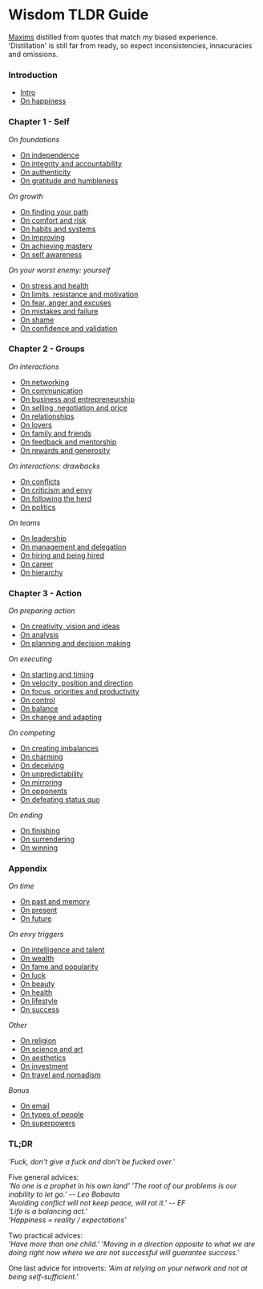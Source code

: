 # Wisdom TLDR Guide

[Maxims](https://en.wikipedia.org/wiki/Maxim_(philosophy)) distilled from quotes that match *my* biased experience.<br>
'Distillation' is still far from ready, so expect inconsistencies, innacuracies and omissions.


### Introduction


- [Intro](/chapters/introduction.md#intro)
- [On happiness](/chapters/introduction.md#on-gratefulness-and-happiness)


### Chapter 1 - Self


*On foundations*
- [On independence](/chapters/chapter_1_self.md#on-independence)
- [On integrity and accountability](/chapters/chapter_1_self.md#on-integrity-and-accountability)
- [On authenticity](/chapters/chapter_1_self.md#on-authenticity)
- [On gratitude and humbleness](/chapters/chapter_1_self.md#on-gratitude-and-humbleness)

*On growth*
- [On finding your path](/chapters/chapter_1_self.md#on-finding-your-path)
- [On comfort and risk](/chapters/chapter_1_self.md#on-comfort-and-risk)
- [On habits and systems](/chapters/chapter_1_self.md#on-habits-and-systems)
- [On improving](/chapters/chapter_1_self.md#on-improving)
- [On achieving mastery](/chapters/chapter_1_self.md#on-achieving-mastery)
- [On self awareness](/chapters/chapter_1_self.md#on-self-awareness)

*On your worst enemy: yourself*
- [On stress and health](/chapters/chapter_1_self.md#on-stress-and-health)
- [On limits, resistance and motivation](/chapters/chapter_1_self.md#on-limits-resistance-and-motivation)
- [On fear, anger and excuses](/chapters/chapter_1_self.md#on-fear-anger-and-excuses)
- [On mistakes and failure](/chapters/chapter_1_self.md#on-mistakes-and-failure)
- [On shame](/chapters/chapter_1_self.md#on-shame)
- [On confidence and validation](/chapters/chapter_1_self.md#on-confidence-and-validation)


### Chapter 2 - Groups


*On interactions*
- [On networking](/chapters/chapter_2_groups.md#on-networking)
- [On communication](/chapters/chapter_2_groups.md#on-communication)
- [On business and entrepreneurship](/chapters/chapter_2_groups.md#on-business-and-entrepreneurship)
- [On selling, negotiation and price](/chapters/chapter_2_groups.md#on-selling-negotiation-and-price)
- [On relationships](/chapters/chapter_2_groups.md#on-relationships)
- [On lovers](/chapters/chapter_2_groups.md#on-lovers)
- [On family and friends](/chapters/chapter_2_groups.md#on-family-and-friends)
- [On feedback and mentorship](/chapters/chapter_2_groups.md#on-feedback-and-mentorship)
- [On rewards and generosity](/chapters/chapter_2_groups.md#on-rewards-and-generosity) 

*On interactions: drawbacks*
- [On conflicts](/chapters/chapter_2_groups.md#on-conflicts)
- [On criticism and envy](/chapters/chapter_2_groups.md#on-criticism-and-envy)
- [On following the herd](/chapters/chapter_2_groups.md#on-following-the-herd)
- [On politics](/chapters/chapter_2_groups.md#on-politics)

*On teams*
- [On leadership](/chapters/chapter_2_groups.md#on-leadership)
- [On management and delegation](/chapters/chapter_2_groups.md#on-management-and-delegation)
- [On hiring and being hired](/chapters/chapter_2_groups.md#on-hiring-and-being-hired)
- [On career](/chapters/chapter_2_groups.md#on-career)
- [On hierarchy](/chapters/chapter_2_groups.md#on-hierarchy)


### Chapter 3 - Action


*On preparing action*
- [On creativity, vision and ideas](/chapters/chapter_3_action.md#on-creativity-vision-and-ideas)
- [On analysis](/chapters/chapter_3_action.md#on-analysis)
- [On planning and decision making](/chapters/chapter_3_action.md#on-planning-and-decision-making)

*On executing*
- [On starting and timing](/chapters/chapter_3_action.md#on-starting-and-timing)
- [On velocity, position and direction](/chapters/chapter_3_action.md#on-velocity-position-and-direction)
- [On focus, priorities and productivity](/chapters/chapter_3_action.md#on-focus-priorities-and-productivity)
- [On control](/chapters/chapter_3_action.md#on-control)
- [On balance](/chapters/chapter_3_action.md#on-balance)
- [On change and adapting](/chapters/chapter_3_action.md#on-change-and-adapting)

*On competing*
- [On creating imbalances](/chapters/chapter_3_action.md#on-creating-imbalances)
- [On charming](/chapters/chapter_3_action.md#on-charming)
- [On deceiving](/chapters/chapter_3_action.md#on-deceiving)
- [On unpredictability](/chapters/chapter_3_action.md#on-unpredictability)
- [On mirroring](/chapters/chapter_3_action.md#on-mirroring)
- [On opponents](/chapters/chapter_3_action.md#on-opponents)
- [On defeating status quo](/chapters/chapter_3_action.md#on-defeating-status-quo)

*On ending*
- [On finishing](/chapters/chapter_3_action.md#on-finishing)
- [On surrendering](/chapters/chapter_3_action.md#on-surrendering)
- [On winning](/chapters/chapter_3_action.md#on-winning)


### Appendix


*On time*
- [On past and memory](/chapters/chapter_appendix.md#on-past-and-memory)
- [On present](/chapters/chapter_appendix.md#on-present)
- [On future](/chapters/chapter_appendix.md#on-future)

*On envy triggers*
- [On intelligence and talent](/chapters/chapter_appendix.md#on-intelligence-and-talent)
- [On wealth](/chapters/chapter_appendix.md#on-wealth)
- [On fame and popularity](/chapters/chapter_appendix.md#on-fame-and-popularity)
- [On luck](/chapters/chapter_appendix.md#on-luck)
- [On beauty](/chapters/chapter_appendix.md#on-beauty)
- [On health](/chapters/chapter_appendix.md#on-health)
- [On lifestyle](/chapters/chapter_appendix.md#on-lifestyle)
- [On success](/chapters/chapter_appendix_action.md#on-success)

*Other*
- [On religion](/chapters/chapter_appendix.md#on-religion)
- [On science and art](/chapters/chapter_appendix.md#on-science-and-art)
- [On aesthetics](/chapters/chapter_appendix.md#on-aesthetics)
- [On investment](/chapters/chapter_appendix.md#on-investment)
- [On travel and nomadism](/chapters/chapter_appendix.md#on-travel-and-nomadism)

*Bonus*
- [On email](/chapters/chapter_appendix.md#on-email)
- [On types of people](/chapters/chapter_appendix.md#on-types-of-people)
- [On superpowers](/chapters/chapter_appendix.md#on-superpowers)


### TL;DR 


*'Fuck, don't give a fuck and don't be fucked over.'*

Five general advices:  
*'No one is a prophet in his own land'*
*'The root of our problems is our inability to let go.' -- Leo Babauta*  
*'Avoiding conflict will not keep peace, will rot it.' -- EF*  
*'Life is a balancing act.'*  
*'Happiness = reality / expectations'*  

Two practical advices:  
*'Have more than one child.'*
*'Moving in a direction opposite to what we are doing right now where we are not successful will guarantee success.'*  

One last advice for introverts: *'Aim at relying on your network and not at being self-sufficient.'*